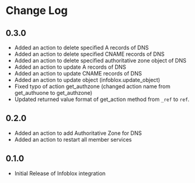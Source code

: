 # Change Log

## 0.3.0

- Added an action to delete specified A records of DNS
- Added an action to delete specified CNAME records of DNS
- Added an action to delete specified authoritative zone object of DNS
- Added an action to update A records of DNS
- Added an action to update CNAME records of DNS
- Added an action to update object (infoblox.update_object)
- Fixed typo of action get_authzone (changed action name from get_authuone to get_authzone)
- Updated returned value format of get_action method from `_ref` to `ref`.

## 0.2.0

- Added an action to add Authoritative Zone for DNS
- Added an action to restart all member services

## 0.1.0

- Initial Release of Infoblox integration
